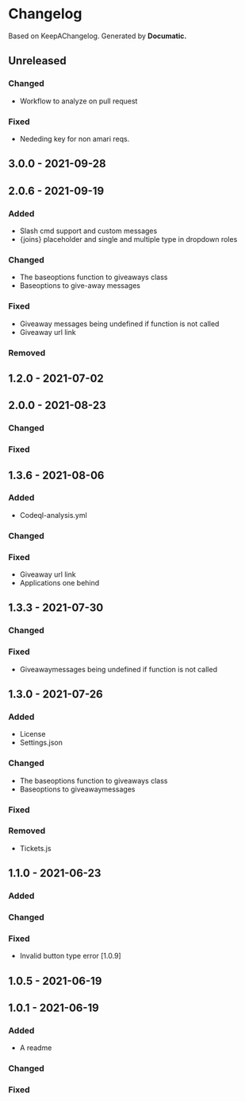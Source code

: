 # Changelog

Based on KeepAChangelog.
Generated by **Documatic.**

## Unreleased

### Changed

* Workflow to analyze on pull request

### Fixed

* Nededing key for non amari reqs.

## 3.0.0 - 2021-09-28

## 2.0.6 - 2021-09-19

### Added

* Slash cmd support and custom messages
* {joins} placeholder and single and multiple type in dropdown roles

### Changed

* The baseoptions function to giveaways class
* Baseoptions to give-away messages

### Fixed

* Giveaway messages being undefined if function is not called
* Giveaway url link

### Removed


## 1.2.0 - 2021-07-02

## 2.0.0 - 2021-08-23

### Changed


### Fixed


## 1.3.6 - 2021-08-06

### Added

* Codeql-analysis.yml

### Changed


### Fixed

* Giveaway url link
* Applications one behind

## 1.3.3 - 2021-07-30

### Changed


### Fixed

* Giveawaymessages being undefined if function is not called

## 1.3.0 - 2021-07-26

### Added

* License
* Settings.json


### Changed

* The baseoptions function to giveaways class
* Baseoptions to giveawaymessages

### Fixed


### Removed

* Tickets.js

## 1.1.0 - 2021-06-23

### Added


### Changed


### Fixed

* Invalid button type error [1.0.9]

## 1.0.5 - 2021-06-19

## 1.0.1 - 2021-06-19

### Added

* A readme

### Changed


### Fixed


